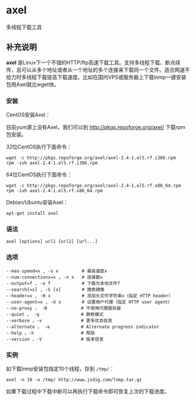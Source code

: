 axel
===

多线程下载工具

## 补充说明

**axel** 是Linux下一个不错的HTTP/ftp高速下载工具。支持多线程下载、断点续传，且可以从多个地址或者从一个地址的多个连接来下载同一个文件。适合网速不给力时多线程下载提高下载速度。比如在国内VPS或服务器上下载lnmp一键安装包用Axel就比wget快。

###  安装

CentOS安装Axel：

目前yum源上没有Axel，我们可以到 http://pkgs.repoforge.org/axel/ 下载rpm包安装。

32位CentOS执行下面命令：

```
wget -c http://pkgs.repoforge.org/axel/axel-2.4-1.el5.rf.i386.rpm
rpm -ivh axel-2.4-1.el5.rf.i386.rpm
```

64位CentOS执行下面命令：

```
wget -c http://pkgs.repoforge.org/axel/axel-2.4-1.el5.rf.x86_64.rpm
rpm -ivh axel-2.4-1.el5.rf.x86_64.rpm
```

Debian/Ubuntu安装Axel：

```
apt-get install axel
```

###  语法

```
axel [options] url1 [url2] [url...]
```

###  选项

```
--max-speed=x , -s x         # 最高速度x
--num-connections=x , -n x   # 连接数x
--output=f , -o f            # 下载为本地文件f
--search[=x] , -S [x]        # 搜索镜像
--header=x , -H x            # 添加头文件字符串x（指定 HTTP header）
--user-agent=x , -U x        # 设置用户代理（指定 HTTP user agent）
--no-proxy ， -N             # 不使用代理服务器
--quiet ， -q                # 静默模式
--verbose ，-v               # 更多状态信息
--alternate ， -a            # Alternate progress indicator
--help ，-h                  # 帮助
--version ，-V               # 版本信息
```

###  实例

如下载lnmp安装包指定10个线程，存到 `/tmp/`：

```
axel -n 10 -o /tmp/ http://www.jsdig.com/lnmp.tar.gz
```

如果下载过程中下载中断可以再执行下载命令即可恢复上次的下载进度。


